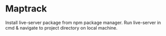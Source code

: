 # Maptrack

Install live-server package from npm package manager.
Run live-server in cmd & navigate to project directory on local machine.
